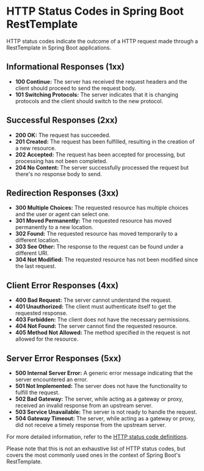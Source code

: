 # HTTP Status Codes in Spring Boot RestTemplate

HTTP status codes indicate the outcome of a HTTP request made through a RestTemplate in Spring Boot applications.

## Informational Responses (1xx)

- **100 Continue:** The server has received the request headers and the client should proceed to send the request body.
- **101 Switching Protocols:** The server indicates that it is changing protocols and the client should switch to the new protocol.

## Successful Responses (2xx)

- **200 OK:** The request has succeeded.
- **201 Created:** The request has been fulfilled, resulting in the creation of a new resource.
- **202 Accepted:** The request has been accepted for processing, but processing has not been completed.
- **204 No Content:** The server successfully processed the request but there's no response body to send.

## Redirection Responses (3xx)

- **300 Multiple Choices:** The requested resource has multiple choices and the user or agent can select one.
- **301 Moved Permanently:** The requested resource has moved permanently to a new location.
- **302 Found:** The requested resource has moved temporarily to a different location.
- **303 See Other:** The response to the request can be found under a different URI.
- **304 Not Modified:** The requested resource has not been modified since the last request.

## Client Error Responses (4xx)

- **400 Bad Request:** The server cannot understand the request.
- **401 Unauthorized:** The client must authenticate itself to get the requested response.
- **403 Forbidden:** The client does not have the necessary permissions.
- **404 Not Found:** The server cannot find the requested resource.
- **405 Method Not Allowed:** The method specified in the request is not allowed for the resource.

## Server Error Responses (5xx)

- **500 Internal Server Error:** A generic error message indicating that the server encountered an error.
- **501 Not Implemented:** The server does not have the functionality to fulfill the request.
- **502 Bad Gateway:** The server, while acting as a gateway or proxy, received an invalid response from an upstream server.
- **503 Service Unavailable:** The server is not ready to handle the request.
- **504 Gateway Timeout:** The server, while acting as a gateway or proxy, did not receive a timely response from the upstream server.

For more detailed information, refer to the [HTTP status code definitions](https://developer.mozilla.org/en-US/docs/Web/HTTP/Status).

Please note that this is not an exhaustive list of HTTP status codes, but covers the most commonly used ones in the context of Spring Boot's RestTemplate.
